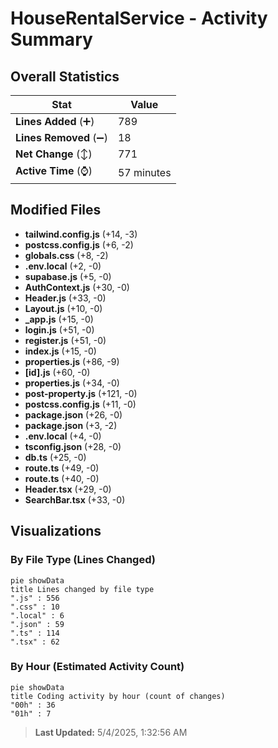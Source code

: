 # HouseRentalService - Activity Summary 

## Overall Statistics

| Stat                   | Value                                                             |
| ---------------------- | ----------------------------------------------------------------- |
| **Lines Added** (➕)   | 789                                          |
| **Lines Removed** (➖) | 18                                        |
| **Net Change** (↕)    | 771                |
| **Active Time** (⌚)   | 57 minutes |


## Modified Files
- **tailwind.config.js** (+14, -3)
- **postcss.config.js** (+6, -2)
- **globals.css** (+8, -2)
- **.env.local** (+2, -0)
- **supabase.js** (+5, -0)
- **AuthContext.js** (+30, -0)
- **Header.js** (+33, -0)
- **Layout.js** (+10, -0)
- **_app.js** (+15, -0)
- **login.js** (+51, -0)
- **register.js** (+51, -0)
- **index.js** (+15, -0)
- **properties.js** (+86, -9)
- **[id].js** (+60, -0)
- **properties.js** (+34, -0)
- **post-property.js** (+121, -0)
- **postcss.config.js** (+11, -0)
- **package.json** (+26, -0)
- **package.json** (+3, -2)
- **.env.local** (+4, -0)
- **tsconfig.json** (+28, -0)
- **db.ts** (+25, -0)
- **route.ts** (+49, -0)
- **route.ts** (+40, -0)
- **Header.tsx** (+29, -0)
- **SearchBar.tsx** (+33, -0)

## Visualizations

### By File Type (Lines Changed)

```mermaid
pie showData
title Lines changed by file type
".js" : 556
".css" : 10
".local" : 6
".json" : 59
".ts" : 114
".tsx" : 62
```

### By Hour (Estimated Activity Count)

```mermaid
pie showData
title Coding activity by hour (count of changes)
"00h" : 36
"01h" : 7
```


> **Last Updated:** 5/4/2025, 1:32:56 AM
